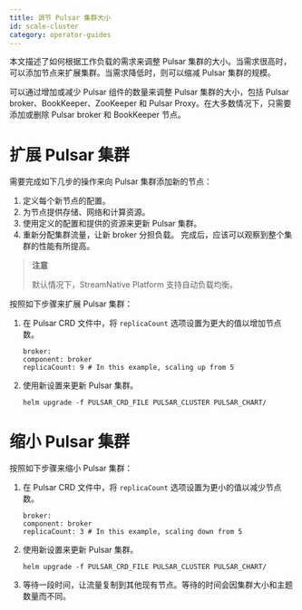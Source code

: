 ```yaml
---
title: 调节 Pulsar 集群大小
id: scale-cluster
category: operator-guides
---
```


本文描述了如何根据工作负载的需求来调整 Pulsar 集群的大小。当需求很高时，可以添加节点来扩展集群。当需求降低时，则可以缩减 Pulsar 集群的规模。

可以通过增加或减少 Pulsar 组件的数量来调整 Pulsar 集群的大小，包括 Pulsar broker、BookKeeper、ZooKeeper 和 Pulsar Proxy。在大多数情况下，只需要添加或删除 Pulsar broker 和 BookKeeper 节点。

# 扩展 Pulsar 集群

需要完成如下几步的操作来向 Pulsar 集群添加新的节点：

1. 定义每个新节点的配置。
2. 为节点提供存储、网络和计算资源。
3. 使用定义的配置和提供的资源来更新 Pulsar 集群。
4. 重新分配集群流量，让新 broker 分担负载。
完成后，应该可以观察到整个集群的性能有所提高。

> **注意**
> 
> 默认情况下，StreamNative Platform 支持自动负载均衡。

按照如下步骤来扩展 Pulsar 集群：

1. 在 Pulsar CRD 文件中，将 `replicaCount` 选项设置为更大的值以增加节点数。

    ```
    broker:
    component: broker
    replicaCount: 9 # In this example, scaling up from 5
    ```

2. 使用新设置来更新 Pulsar 集群。

    ```
    helm upgrade -f PULSAR_CRD_FILE PULSAR_CLUSTER PULSAR_CHART/
    ```

# 缩小 Pulsar 集群

按照如下步骤来缩小 Pulsar 集群：

1. 在 Pulsar CRD 文件中，将 `replicaCount` 选项设置为更小的值以减少节点数。

    ```
    broker:
    component: broker
    replicaCount: 3 # In this example, scaling down from 5
    ```

2. 使用新设置来更新 Pulsar 集群。

    ```
    helm upgrade -f PULSAR_CRD_FILE PULSAR_CLUSTER PULSAR_CHART/
    ```

3. 等待一段时间，让流量复制到其他现有节点。等待的时间会因集群大小和主题数量而不同。

